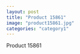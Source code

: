 ```yaml
---
layout: post
title: "Product 15861"
image: "product15861.jpg"
categories: "category1"
---
```

Product 15861
